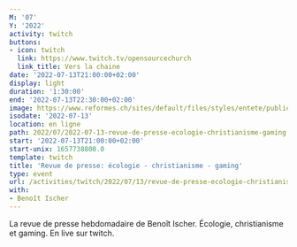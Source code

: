 ```yaml
---
M: '07'
Y: '2022'
activity: twitch
buttons:
- icon: twitch
  link: https://www.twitch.tv/opensourcechurch
  link_title: Vers la chaine
date: '2022-07-13T21:00:00+02:00'
display: light
duration: '1:30:00'
end: '2022-07-13T22:30:00+02:00'
image: https://www.reformes.ch/sites/default/files/styles/entete/public/data/images/comm/257/Beno%C3%AEt%20Ischer.jpg
isodate: '2022-07-13'
location: en ligne
path: 2022/07/2022-07-13-revue-de-presse-ecologie-christianisme-gaming.md
start: '2022-07-13T21:00:00+02:00'
start-unix: 1657738800.0
template: twitch
title: 'Revue de presse: écologie - christianisme - gaming'
type: event
url: /activities/twitch/2022/07/13/revue-de-presse-ecologie-christianisme-gaming
with:
- Benoît Ischer
---
```

La revue de presse hebdomadaire de Benoît Ischer. Écologie, christianisme et gaming. En live sur twitch.